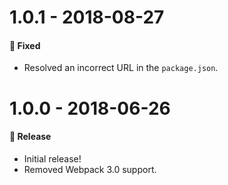 # 1.0.1 - 2018-08-27

#### 🐞 Fixed

- Resolved an incorrect URL in the `package.json`.

# 1.0.0 - 2018-06-26

#### 🎉 Release

- Initial release!
- Removed Webpack 3.0 support.
